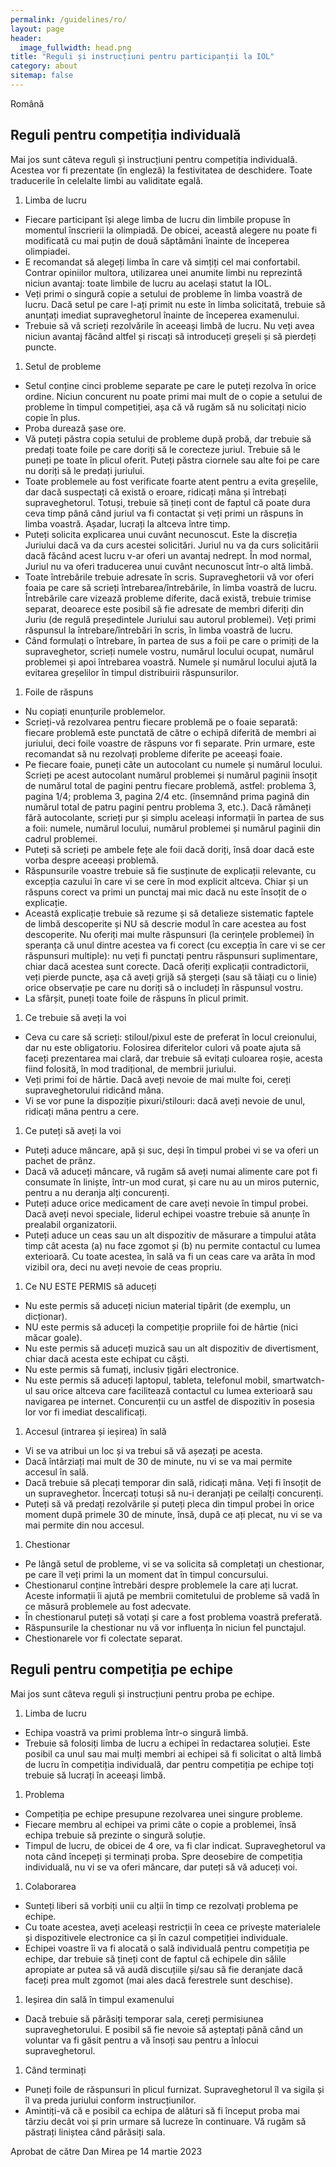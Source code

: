 ```yaml
---
permalink: /guidelines/ro/
layout: page
header:
  image_fullwidth: head.png
title: "Reguli și instrucțiuni pentru participanții la IOL"
category: about
sitemap: false
---
```


Română

## Reguli pentru competiția individuală

Mai jos sunt câteva reguli și instrucțiuni pentru competiția individuală. Acestea vor fi prezentate (în engleză) la festivitatea de deschidere. Toate traducerile în celelalte limbi au validitate egală.

1. Limba de lucru
  * Fiecare participant își alege limba de lucru din limbile propuse în momentul înscrierii la olimpiadă. De obicei, această alegere nu poate fi modificată cu mai puțin de două săptămâni înainte de începerea olimpiadei.
  * E recomandat să alegeți limba în care vă simțiți cel mai confortabil. Contrar opiniilor multora, utilizarea unei anumite limbi nu reprezintă niciun avantaj: toate limbile de lucru au același statut la IOL.
  * Veți primi o singură copie a setului de probleme în limba voastră de lucru. Dacă setul pe care l-ați primit nu este în limba solicitată, trebuie să anunțați imediat supraveghetorul înainte de începerea examenului.
  * Trebuie să vă scrieți rezolvările în aceeași limbă de lucru. Nu veți avea niciun avantaj făcând altfel și riscați să introduceți greșeli și să pierdeți puncte.
1. Setul de probleme
  * Setul conține cinci probleme separate pe care le puteți rezolva în orice ordine. Niciun concurent nu poate primi mai mult de o copie a setului de probleme în timpul competiției, așa că vă rugăm să nu solicitați nicio copie în plus.
  * Proba durează șase ore.
  * Vă puteți păstra copia setului de probleme după probă, dar trebuie să predați toate foile pe care doriți să le corecteze juriul. Trebuie să le puneți pe toate în plicul oferit. Puteți păstra ciornele sau alte foi pe care nu doriți să le predați juriului.
  * Toate problemele au fost verificate foarte atent pentru a evita greșelile, dar dacă suspectați că există o eroare, ridicați mâna și întrebați supraveghetorul. Totuși, trebuie să țineți cont de faptul că poate dura ceva timp până când juriul va fi contactat și veți primi un răspuns în limba voastră. Așadar, lucrați la altceva între timp.
  * Puteți solicita explicarea unui cuvânt necunoscut. Este la discreția Juriului dacă va da curs acestei solicitări. Juriul nu va da curs solicitării dacă făcând acest lucru v-ar oferi un avantaj nedrept. În mod normal, Juriul nu va oferi traducerea unui cuvânt necunoscut într-o altă limbă. 
  * Toate întrebările trebuie adresate în scris. Supraveghetorii vă vor oferi foaia pe care să scrieți întrebarea/întrebările, în limba voastră de lucru. Întrebările care vizează probleme diferite, dacă există, trebuie trimise separat, deoarece este posibil să fie adresate de membri diferiți din Juriu (de regulă președintele Juriului sau autorul problemei). Veți primi răspunsul la întrebare/întrebări în scris, în limba voastră de lucru. 
  * Când formulați o întrebare, în partea de sus a foii pe care o primiți de la supraveghetor, scrieți numele vostru, numărul locului ocupat, numărul problemei și apoi întrebarea voastră. Numele și numărul locului ajută la evitarea greșelilor în timpul distribuirii răspunsurilor.
1. Foile de răspuns
  * Nu copiați enunțurile problemelor.
  * Scrieți-vă rezolvarea pentru fiecare problemă pe o foaie separată: fiecare problemă este punctată de către o echipă diferită de membri ai juriului, deci foile voastre de răspuns vor fi separate.  Prin urmare, este recomandat să nu rezolvați probleme diferite pe aceeași foaie.
  * Pe fiecare foaie, puneți câte un autocolant cu numele și numărul locului. Scrieți pe acest autocolant numărul problemei și numărul paginii însoțit de numărul total de pagini pentru fiecare problemă, astfel: problema 3, pagina 1/4; problema 3, pagina  2/4 etc. (însemnând prima pagină din numărul total de patru pagini pentru problema 3, etc.). Dacă rămâneți fără autocolante, scrieți pur și simplu aceleași informații în partea de sus a foii: numele, numărul locului, numărul problemei și numărul paginii din cadrul problemei.
  * Puteți să scrieți pe ambele fețe ale foii dacă doriți, însă doar dacă este vorba despre aceeași problemă.
  * Răspunsurile voastre trebuie să fie susținute de explicații relevante, cu excepția cazului în care vi se cere în mod explicit altceva. Chiar și un răspuns corect va primi un punctaj mai mic dacă nu este însoțit de o explicație.
  * Această explicație trebuie să rezume și să detalieze sistematic faptele de limbă descoperite și NU să descrie modul în care acestea au fost descoperite. Nu oferiți mai multe răspunsuri (la cerințele problemei) în speranța că unul dintre acestea va fi corect (cu excepția în care vi se cer răspunsuri multiple): nu veți fi punctați pentru răspunsuri suplimentare, chiar dacă acestea sunt corecte. Dacă oferiți explicații contradictorii, veți pierde puncte, așa că aveți grijă să ștergeți (sau să tăiați cu o linie) orice observație pe care nu doriți să o includeți în răspunsul vostru.
  * La sfârșit, puneți toate foile de răspuns în plicul primit.
1. Ce trebuie să aveți la voi
  * Ceva cu care să scrieți: stiloul/pixul este de preferat în locul creionului, dar nu este obligatoriu. Folosirea diferitelor culori vă poate ajuta să faceți prezentarea mai clară, dar trebuie să evitați culoarea roșie, acesta fiind folosită, în mod tradițional, de membrii juriului.
  * Veți primi foi de hârtie. Dacă aveți nevoie de mai multe foi, cereți supraveghetorului ridicând mâna.
  * Vi se vor pune la dispoziție pixuri/stilouri: dacă aveți nevoie de unul, ridicați mâna pentru a cere.
1. Ce puteți să aveți la voi
  * Puteți aduce mâncare, apă și suc, deși în timpul probei vi se va oferi un pachet de prânz.
  * Dacă vă aduceți mâncare, vă rugăm să aveți numai alimente care pot fi consumate în liniște, într-un mod curat, și care nu au un miros puternic, pentru a nu deranja alți concurenți.
  * Puteți aduce orice medicament de care aveți nevoie în timpul probei. Dacă aveți nevoi speciale, liderul echipei voastre trebuie să anunțe în prealabil organizatorii.
  * Puteți aduce un ceas sau un alt dispozitiv de măsurare a timpului atâta timp cât acesta (a) nu face zgomot și (b) nu permite contactul cu lumea exterioară. Cu toate acestea, în sală va fi un ceas care va arăta în mod vizibil ora, deci nu aveți nevoie de ceas propriu.
1. Ce NU ESTE PERMIS să aduceți
  * Nu este permis să aduceți niciun material tipărit (de exemplu, un dicționar). 
  * NU este permis să aduceți la competiție propriile foi de hârtie (nici măcar goale).
  * Nu este permis să aduceți muzică sau un alt dispozitiv de divertisment, chiar dacă acesta este echipat cu căști.
  * Nu este permis să fumați, inclusiv țigări electronice.
  * Nu este permis să aduceți laptopul, tableta, telefonul mobil, smartwatch-ul sau orice altceva care facilitează contactul cu lumea exterioară sau navigarea pe internet. Concurenții cu un astfel de dispozitiv în posesia lor vor fi imediat descalificați.
1. Accesul (intrarea și ieșirea) în sală
  * Vi se va atribui un loc și va trebui să vă așezați pe acesta.
  * Dacă întârziați mai mult de 30 de minute, nu vi se va mai permite accesul în sală.
  * Dacă trebuie să plecați temporar din sală, ridicați mâna. Veți fi însoțit de un supraveghetor. Încercați totuși să nu-i deranjați pe ceilalți concurenți.
  * Puteți să vă predați rezolvările și puteți pleca din timpul probei în orice moment după primele 30 de minute, însă, după ce ați plecat, nu vi se va mai permite din nou accesul.
1. Chestionar
  * Pe lângă setul de probleme, vi se va solicita să completați un chestionar, pe care îl veți primi la un moment dat în timpul concursului.
  * Chestionarul conține întrebări despre problemele la care ați lucrat. Aceste informații îi ajută pe membrii comitetului de probleme să vadă în ce măsură problemele au fost adecvate.
  * În chestionarul puteți să votați și care a fost problema voastră preferată.
  * Răspunsurile la chestionar nu vă vor influența în niciun fel punctajul.
  * Chestionarele vor fi colectate separat.

## Reguli pentru competiția pe echipe

Mai jos sunt câteva reguli și instrucțiuni pentru proba pe echipe.

1. Limba de lucru
  * Echipa voastră va primi problema într-o singură limbă.
  * Trebuie să folosiți limba de lucru a echipei în redactarea soluției. Este posibil ca unul sau mai mulți membri ai echipei să fi solicitat o altă limbă de lucru în competiția individuală, dar pentru competiția pe echipe toți trebuie să lucrați în aceeași limbă.
1. Problema
  * Competiția pe echipe presupune rezolvarea unei singure probleme.
  * Fiecare membru al echipei va primi câte o copie a problemei, însă echipa trebuie să prezinte o singură soluție.
  * Timpul de lucru, de obicei de 4 ore, va fi clar indicat. Supraveghetorul va nota când începeți și terminați proba. Spre deosebire de competiția individuală, nu vi se va oferi mâncare, dar puteți să vă aduceți voi.
1. Colaborarea
  * Sunteți liberi să vorbiți unii cu alții în timp ce rezolvați problema pe echipe.
  * Cu toate acestea, aveți aceleași restricții în ceea ce privește materialele și dispozitivele electronice ca și în cazul competiției individuale.
  * Echipei voastre îi va fi alocată o sală individuală pentru competiția pe echipe, dar trebuie să țineți cont de faptul că echipele din sălile apropiate ar putea să vă audă discuțiile și/sau să fie deranjate dacă faceți prea mult zgomot (mai ales dacă ferestrele sunt deschise).
1. Ieșirea din sală în timpul examenului
  * Dacă trebuie să părăsiți temporar sala, cereți permisiunea supraveghetorului. E posibil să fie nevoie să așteptați până când un voluntar va fi găsit pentru a vă însoți sau pentru a înlocui supraveghetorul.
1. Când terminați
  * Puneți foile de răspunsuri în plicul furnizat. Supraveghetorul îl va sigila și îl va preda juriului conform instrucțiunilor.
  * Amintiți-vă că e posibil ca echipa de alături să fi început proba mai târziu decât voi și prin urmare să lucreze în continuare. Vă rugăm să păstrați liniștea când părăsiți sala.

Aprobat de către Dan Mirea pe 14 martie 2023